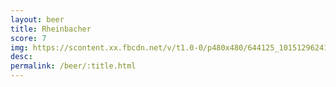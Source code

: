 ```yaml
---
layout: beer
title: Rheinbacher
score: 7
img: https://scontent.xx.fbcdn.net/v/t1.0-0/p480x480/644125_10151296241128745_1291306382_n.jpg?oh=197a17de9b6ad8ad2b6bdf2c951de128&oe=58CF5836
desc: 
permalink: /beer/:title.html
---
```

